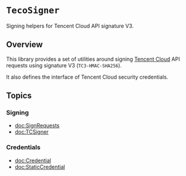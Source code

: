 #  ``TecoSigner``

Signing helpers for Tencent Cloud API signature V3.

## Overview

This library provides a set of utilities around signing [Tencent Cloud](https://www.tencentcloud.com) API requests using signature V3 (`TC3-HMAC-SHA256`).

It also defines the interface of Tencent Cloud security credentials.

## Topics

### Signing

- <doc:SignRequests>
- <doc:TCSigner>

### Credentials

- <doc:Credential>
- <doc:StaticCredential>
